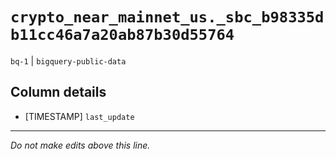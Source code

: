 # `crypto_near_mainnet_us._sbc_b98335db11cc46a7a20ab87b30d55764`
`bq-1` | `bigquery-public-data`

## Column details
* [TIMESTAMP] `last_update`

-------------------------------------------------------------------------------
*Do not make edits above this line.*
